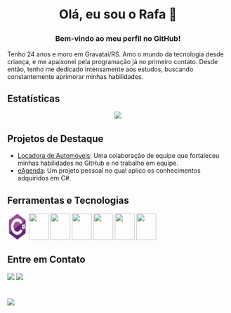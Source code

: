 # <p align="center">Olá, eu sou o Rafa 👋</p>

<h3 align="center">Bem-vindo ao meu perfil no GitHub!</h3>

Tenho 24 anos e moro em Gravataí/RS. Amo o mundo da tecnologia desde criança, e me apaixonei pela programação já no primeiro contato. Desde então, tenho me dedicado intensamente aos estudos, buscando constantemente aprimorar minhas habilidades.

## Estatísticas

<div align="center">
  <img height="150cm" src="https://github-readme-stats.vercel.app/api/top-langs/?username=rafawashere1&layout=compact&theme=gotham"/>
</div>

## Projetos de Destaque

- [Locadora de Automóveis](https://github.com/rafawashere1/LocadoraAutomoveis): Uma colaboração de equipe que fortaleceu minhas habilidades no GitHub e no trabalho em equipe.
- [eAgenda](https://github.com/rafawashere1/eAgenda): Um projeto pessoal no qual aplico os conhecimentos adquiridos em C#.

## Ferramentas e Tecnologias

<div>
   <img height="60" width="45" src="https://raw.githubusercontent.com/devicons/devicon/master/icons/csharp/csharp-original.svg"/>
   <img height="60" width="45" src="https://cdn.jsdelivr.net/gh/devicons/devicon/icons/dotnetcore/dotnetcore-original.svg"/>
   <img height="60" width="45" src="https://cdn.jsdelivr.net/gh/devicons/devicon/icons/javascript/javascript-original.svg" />
   <img height="60" width="45" src="https://cdn.jsdelivr.net/gh/devicons/devicon/icons/typescript/typescript-original.svg"/>
   <img height="60" width="45" src="https://cdn.jsdelivr.net/gh/devicons/devicon/icons/html5/html5-original.svg"/>
   <img height="60" width="45" src="https://cdn.jsdelivr.net/gh/devicons/devicon/icons/css3/css3-original.svg"/>
   <img height="60" width="45" src="https://cdn.jsdelivr.net/gh/devicons/devicon/icons/angularjs/angularjs-plain.svg"/>
<div>

## Entre em Contato

<div>
  <a href="https://www.linkedin.com/in/rafawashere/" target="_blank"><img src="https://img.shields.io/badge/-LinkedIn-%230077B5?style=for-the-badge&logo=linkedin&logoColor=white" target="_blank"></a>
  <a href="mailto:rafaelsantos138@hotmail.com"><img src="https://img.shields.io/badge/-Hotmail-%23333?style=for-the-badge&logo=windows&logoColor=white" target="_blank"></a>
</div>

#

![](https://komarev.com/ghpvc/?username=rafawashere1&style=for-the-badge)
